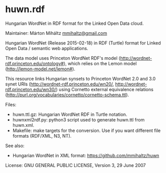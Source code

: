 # huwn.rdf
Hungarian WordNet in RDF format for the Linked Open Data cloud.

Maintainer: Márton Miháltz <mmihaltz@gmail.com>

Hungarian WordNet (Release 2015-02-18) in RDF (Turtle) format for Linked Open Data / semantic web applications.

The data model uses Princeton WordNet RDF's model (http://wordnet-rdf.princeton.edu/ontology#), which relies on
the Lemon model (http://lemon-model.net/lemon#). 

This resource links Hungarian synsets to Princeton WordNet 2.0 and 3.0 synet
URIs (http://wordnet-rdf.princeton.edu/wn20/, http://wordnet-rdf.princeton.edu/wn30/) using Cornetto external
equivalence relations (http://purl.org/vocabularies/cornetto/cornetto-schema.ttl).

Files:
- huwn.ttl.gz: Hungarian WordNet RDF in Turtle notation.
- huwnxml2rdf.py: python3 script used to generate huwn.ttl from huwn.xml.
- Makefile: make targets for the conversion. Use if you want different file formats (RDF/XML, N3, NT).

See also:
- Hungarian WordNet in XML format: https://github.com/mmihaltz/huwn

License:
GNU GENERAL PUBLIC LICENSE, Version 3, 29 June 2007
